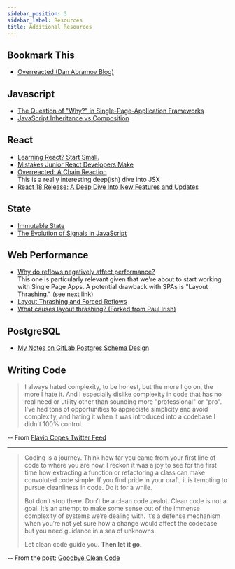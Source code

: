 ```yaml
---
sidebar_position: 3
sidebar_label: Resources
title: Additional Resources
---
```


<!-- markdownlint-disable no-inline-html no-trailing-punctuation -->

## Bookmark This

- [Overreacted (Dan Abramov Blog)](https://overreacted.io/)

## Javascript

- [The Question of "Why?" in Single-Page-Application Frameworks](https://blog.logrocket.com/the-question-of-why-in-single-page-application-frameworks-91383446d0f5/)
- [JavaScript Inheritance vs Composition](https://ui.dev/javascript-inheritance-vs-composition/)

## React

- [Learning React? Start Small.](https://daveceddia.com/learning-react-start-small/)
- [Mistakes Junior React Developers Make](https://medium.com/frontend-digest/mistakes-junior-react-developers-make-c546b1af187d)
- [Overreacted: A Chain Reaction](https://overreacted.io/a-chain-reaction/)
    <br/>This is a really interesting deep(ish) dive into JSX
- [React 18 Release: A Deep Dive Into New Features and Updates](https://www.scalablepath.com/react/react-18-release-features)

## State

- [Immutable State](https://www.bekk.christmas/post/2023/18/immutable-state)
- [The Evolution of Signals in JavaScript](https://dev.to/this-is-learning/the-evolution-of-signals-in-javascript-8ob)

## Web Performance

- [Why do reflows negatively affect performance?](https://frontendmasters.com/blog/why-do-reflows-negatively-affect-performance/)
  <br/>This one is particularly relevant given that we're about to start working with Single Page Apps. A potential drawback with SPAs is "Layout Thrashing." (see next link)
- [Layout Thrashing and Forced Reflows](https://webperf.tips/tip/layout-thrashing/)
- [What causes layout thrashing? (Forked from Paul Irish)](https://gist.github.com/seanrreid/63d15f60d24d1d742715)

## PostgreSQL

- [My Notes on GitLab Postgres Schema Design](https://shekhargulati.com/2022/07/08/my-notes-on-gitlabs-postgres-schema-design/)

## Writing Code

> I always hated complexity, to be honest, but the more I go on, the more I hate it. And I especially dislike complexity in code that has no real need or utility other than sounding more "professional" or "pro". I've had tons of opportunities to appreciate simplicity and avoid complexity, and hating it when it was introduced into a codebase I didn't 100% control.

-- From [Flavio Copes Twitter Feed](https://twitter.com/flaviocopes/status/1417007331930423298)

---

> Coding is a journey. Think how far you came from your first line of code to where you are now. I reckon it was a joy to see for the first time how extracting a function or refactoring a class can make convoluted code simple. If you find pride in your craft, it is tempting to pursue cleanliness in code. Do it for a while.
>
> But don’t stop there. Don’t be a clean code zealot. Clean code is not a goal. It’s an attempt to make some sense out of the immense complexity of systems we’re dealing with. It’s a defense mechanism when you’re not yet sure how a change would affect the codebase but you need guidance in a sea of unknowns.
>
> Let clean code guide you. **Then let it go.**

-- From the post: [Goodbye Clean Code](https://overreacted.io/goodbye-clean-code/)
